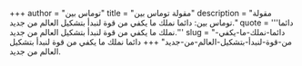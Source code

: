 +++
author = "توماس بين"
title = "مقولة توماس بين"
description = "مقولة توماس بين: دائما نملك ما يكفي من قوة لنبدأ بتشكيل العالم من جديد."
quote = '''دائما نملك ما يكفي من قوة لنبدأ بتشكيل العالم من جديد.''' 
slug = "دائما-نملك-ما-يكفي-من-قوة-لنبدأ-بتشكيل-العالم-من-جديد"
+++
دائما نملك ما يكفي من قوة لنبدأ بتشكيل العالم من جديد.

